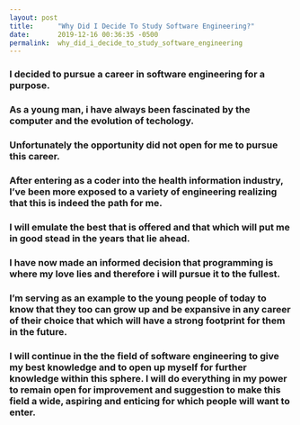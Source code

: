 ```yaml
---
layout: post
title:      "Why Did I Decide To Study Software Engineering?"
date:       2019-12-16 00:36:35 -0500
permalink:  why_did_i_decide_to_study_software_engineering
---
```



### I decided to pursue a career in software engineering for a purpose.
### As a young man, i have always been fascinated by the computer and the evolution of techology.
### Unfortunately the opportunity did not open for me to pursue this career.

### After entering as a coder into the health information industry, I’ve been more exposed to a variety of engineering realizing that this is indeed the path for me.

### I will emulate the best that is offered and that which will put me in good stead in the years that lie ahead.

### I have now made an informed decision that programming is where my love lies and therefore i will pursue it to the fullest.

### I’m serving as an example to the young people of today to know that they too can grow up and be expansive in any career of their choice that which will have a strong footprint for them in the future.

### I will continue in the the field of software engineering to give my best knowledge and to open up myself for further knowledge within this sphere. I will do everything in my power to remain open for improvement and suggestion to make this field a wide, aspiring and enticing for which people will want to enter.
